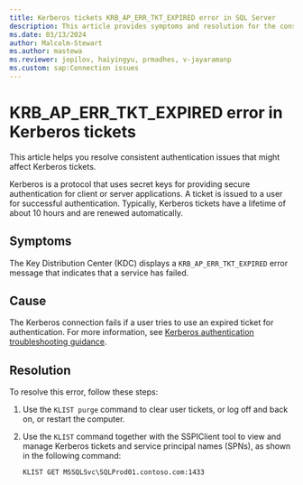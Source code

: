 ```yaml
---
title: Kerberos tickets KRB_AP_ERR_TKT_EXPIRED error in SQL Server
description: This article provides symptoms and resolution for the consistent authentication errors to SQL Server that impact Kerberos tickets.
ms.date: 03/13/2024
author: Malcolm-Stewart
ms.author: mastewa
ms.reviewer: jopilov, haiyingyu, prmadhes, v-jayaramanp
ms.custom: sap:Connection issues
---
```


# KRB_AP_ERR_TKT_EXPIRED error in Kerberos tickets

This article helps you resolve consistent authentication issues that might affect Kerberos tickets.

Kerberos is a protocol that uses secret keys for providing secure authentication for client or server applications. A ticket is issued to a user for successful authentication. Typically, Kerberos tickets have a lifetime of about 10 hours and are renewed automatically.

## Symptoms

The Key Distribution Center (KDC) displays a `KRB_AP_ERR_TKT_EXPIRED` error message that indicates that a service has failed.

## Cause

The Kerberos connection fails if a user tries to use an expired ticket for authentication. For more information, see [Kerberos authentication troubleshooting guidance](../../../windows-server/windows-security/kerberos-authentication-troubleshooting-guidance.md).

## Resolution

To resolve this error, follow these steps:

1. Use the `KLIST purge` command to clear user tickets, or log off and back on, or restart the computer.

1. Use the `KLIST` command together with the SSPIClient tool to view and manage Kerberos tickets and service principal names (SPNs), as shown in the following command:
  
   `KLIST GET MSSQLSvc\SQLProd01.contoso.com:1433`
